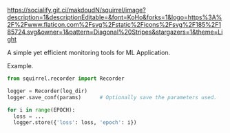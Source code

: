 https://socialify.git.ci/makdoudN/squirrel/image?description=1&descriptionEditable=&font=KoHo&forks=1&logo=https%3A%2F%2Fwww.flaticon.com%2Fsvg%2Fstatic%2Ficons%2Fsvg%2F185%2F185724.svg&owner=1&pattern=Diagonal%20Stripes&stargazers=1&theme=Light

A simple yet efficient monitoring tools for ML Application.

Example.

```python
from squirrel.recorder import Recorder

logger = Recorder(log_dir)
logger.save_conf(params)      # Optionally save the parameters used.

for i in range(EPOCH):
  loss = ...
  logger.store({'loss': loss, 'epoch': i})

```
